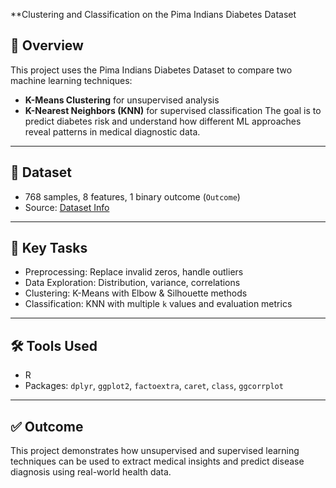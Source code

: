 **Clustering and Classification on the Pima Indians Diabetes Dataset

## 📌 Overview
This project uses the Pima Indians Diabetes Dataset to compare two machine learning techniques:
- **K-Means Clustering** for unsupervised analysis
- **K-Nearest Neighbors (KNN)** for supervised classification
The goal is to predict diabetes risk and understand how different ML approaches reveal patterns in medical diagnostic data.

---
## 📂 Dataset
- 768 samples, 8 features, 1 binary outcome (`Outcome`)
- Source: [Dataset Info](https://raw.githubusercontent.com/jbrownlee/Datasets/master/pima-indians-diabetes.names)

---
## 🔧 Key Tasks
- Preprocessing: Replace invalid zeros, handle outliers  
- Data Exploration: Distribution, variance, correlations  
- Clustering: K-Means with Elbow & Silhouette methods  
- Classification: KNN with multiple `k` values and evaluation metrics
 
---
## 🛠️ Tools Used
- R  
- Packages: `dplyr`, `ggplot2`, `factoextra`, `caret`, `class`, `ggcorrplot`

---
## ✅ Outcome
This project demonstrates how unsupervised and supervised learning techniques can be used to extract medical insights and predict disease diagnosis using real-world health data.


